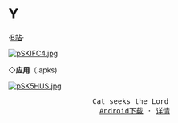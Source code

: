 # Y

   ·<a href="https://b23.tv/3mfo3Ee">B站</a>·

<a href="https://imgse.com/i/pSKIFC4"><img src="https://s1.ax1x.com/2023/01/13/pSKIFC4.jpg" alt="pSKIFC4.jpg" border="0" /></a>


 ◇<strong>应用</strong>（.apks)
<body>
    <div class="wrapper">
        <div class="main">
            <div class="container">
                <div class="intro">
                    <div class="user-warp img">
                        <a href="https://imgse.com/i/pSK5HUS"><img src="https://s1.ax1x.com/2023/01/13/pSK5HUS.jpg" alt="pSK5HUS.jpg" border="0" /></a>
                    </div>
    <center>
                            <div id="header"></div>
                            <div id="main">
                                <div class="demo">
                                    <div id="player3" class="aplayer">
                                        <pre class="aplayer-lrc-content">Cat seeks the Lord  
<a href="https://b23.tv/3mfo3Ee">Android下载</a> · <a href="https://b23.tv/3mfo3Ee">详情</a></pre>
